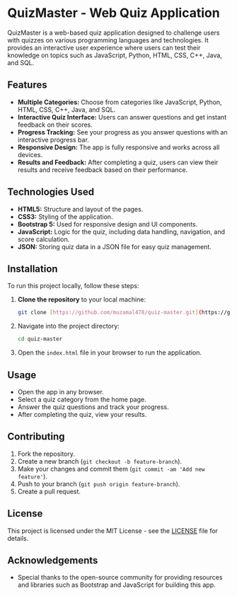 # QuizMaster - Web Quiz Application

QuizMaster is a web-based quiz application designed to challenge users with quizzes on various programming languages and technologies. It provides an interactive user experience where users can test their knowledge on topics such as JavaScript, Python, HTML, CSS, C++, Java, and SQL.

## Features

- **Multiple Categories:** Choose from categories like JavaScript, Python, HTML, CSS, C++, Java, and SQL.
- **Interactive Quiz Interface:** Users can answer questions and get instant feedback on their scores.
- **Progress Tracking:** See your progress as you answer questions with an interactive progress bar.
- **Responsive Design:** The app is fully responsive and works across all devices.
- **Results and Feedback:** After completing a quiz, users can view their results and receive feedback based on their performance.

## Technologies Used

- **HTML5:** Structure and layout of the pages.
- **CSS3:** Styling of the application.
- **Bootstrap 5:** Used for responsive design and UI components.
- **JavaScript:** Logic for the quiz, including data handling, navigation, and score calculation.
- **JSON:** Storing quiz data in a JSON file for easy quiz management.

## Installation

To run this project locally, follow these steps:

1. **Clone the repository** to your local machine:
    ```bash
    git clone [https://github.com/muzamal478/quiz-master.git](https://github.com/muzamal478/quiz-master.git)
    ```
2. Navigate into the project directory:
    ```bash
    cd quiz-master
    ```
3. Open the `index.html` file in your browser to run the application.

## Usage

- Open the app in any browser.
- Select a quiz category from the home page.
- Answer the quiz questions and track your progress.
- After completing the quiz, view your results.

## Contributing

1. Fork the repository.
2. Create a new branch (`git checkout -b feature-branch`).
3. Make your changes and commit them (`git commit -am 'Add new feature'`).
4. Push to your branch (`git push origin feature-branch`).
5. Create a pull request.

## License

This project is licensed under the MIT License - see the [LICENSE](LICENSE) file for details.

## Acknowledgements

- Special thanks to the open-source community for providing resources and libraries such as Bootstrap and JavaScript for building this app.


